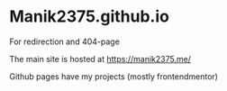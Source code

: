 # Manik2375.github.io
For redirection and 404-page 

The main site is hosted at https://manik2375.me/

Github pages have my projects (mostly frontendmentor)
